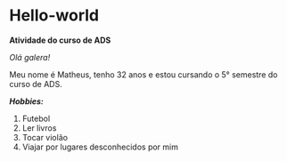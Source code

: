 # Hello-world

**Atividade do curso de ADS**

*Olá galera!* 

Meu nome é Matheus, tenho 32 anos e estou cursando o 5°
semestre do curso de ADS.

**_Hobbies:_**

1. Futebol
2. Ler livros
3. Tocar violão
4. Viajar por lugares desconhecidos por mim
